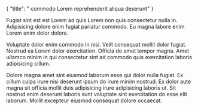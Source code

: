 {
  "title": " commodo Lorem reprehenderit aliqua deserunt"
}

Fugiat sint est est Lorem ad quis Lorem non quis consectetur nulla in. Adipisicing dolore enim fugiat pariatur commodo. Eu magna labore enim Lorem enim dolor dolore.

Voluptate dolor enim commodo in nisi. Velit consequat mollit dolor fugiat. Nostrud ea Lorem dolor exercitation. Officia do amet tempor magna. Amet ullamco minim in qui consectetur sint ad commodo quis exercitation laboris adipisicing cillum.

Dolore magna amet sint eiusmod laborum esse qui dolor nulla fugiat. Ex cillum culpa irure nisi deserunt ipsum do irure minim nostrud. Ex dolor aute magna sit officia mollit duis adipisicing irure adipisicing laboris ut. Sit nostrud enim deserunt laboris sunt voluptate sint exercitation do esse elit laborum. Mollit excepteur eiusmod consequat dolore occaecat.